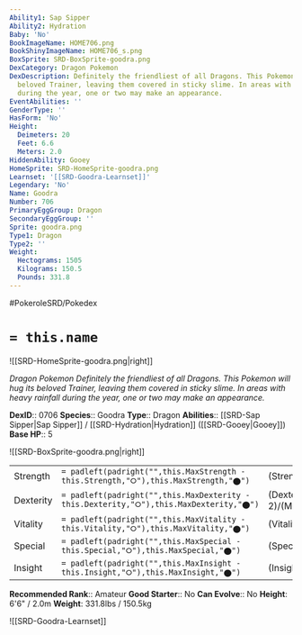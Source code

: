 ```yaml
---
Ability1: Sap Sipper
Ability2: Hydration
Baby: 'No'
BookImageName: HOME706.png
BookShinyImageName: HOME706_s.png
BoxSprite: SRD-BoxSprite-goodra.png
DexCategory: Dragon Pokemon
DexDescription: Definitely the friendliest of all Dragons. This Pokemon will hug its
  beloved Trainer, leaving them covered in sticky slime. In areas with heavy rainfall
  during the year, one or two may make an appearance.
EventAbilities: ''
GenderType: ''
HasForm: 'No'
Height:
  Deimeters: 20
  Feet: 6.6
  Meters: 2.0
HiddenAbility: Gooey
HomeSprite: SRD-HomeSprite-goodra.png
Learnset: '[[SRD-Goodra-Learnset]]'
Legendary: 'No'
Name: Goodra
Number: 706
PrimaryEggGroup: Dragon
SecondaryEggGroup: ''
Sprite: goodra.png
Type1: Dragon
Type2: ''
Weight:
  Hectograms: 1505
  Kilograms: 150.5
  Pounds: 331.8
---
```


#PokeroleSRD/Pokedex

# `= this.name`

![[SRD-HomeSprite-goodra.png|right]]

*Dragon Pokemon*
*Definitely the friendliest of all Dragons. This Pokemon will hug its beloved Trainer, leaving them covered in sticky slime. In areas with heavy rainfall during the year, one or two may make an appearance.*

**DexID**:: 0706
**Species**:: Goodra
**Type**:: Dragon
**Abilities**:: [[SRD-Sap Sipper|Sap Sipper]] / [[SRD-Hydration|Hydration]] ([[SRD-Gooey|Gooey]])
**Base HP**:: 5

![[SRD-BoxSprite-goodra.png|right]]

|           |                                                                                        |                                          |
| --------- | -------------------------------------------------------------------------------------- | ---------------------------------------- |
| Strength  | `= padleft(padright("",this.MaxStrength - this.Strength,"⭘"),this.MaxStrength,"⬤")`    | (Strength::3)/(MaxStrength::6)   |
| Dexterity | `= padleft(padright("",this.MaxDexterity - this.Dexterity,"⭘"),this.MaxDexterity,"⬤")` | (Dexterity:: 2)/(MaxDexterity::5) |
| Vitality  | `= padleft(padright("",this.MaxVitality - this.Vitality,"⭘"),this.MaxVitality,"⬤")`    | (Vitality::2)/(MaxVitality::5)   |
| Special   | `= padleft(padright("",this.MaxSpecial - this.Special,"⭘"),this.MaxSpecial,"⬤")`       | (Special::3)/(MaxSpecial::6)     |
| Insight   | `= padleft(padright("",this.MaxInsight - this.Insight,"⭘"),this.MaxInsight,"⬤")`       | (Insight::3)/(MaxInsight::7)     |

**Recommended Rank**:: Amateur
**Good Starter**:: No
**Can Evolve**:: No
**Height**: 6'6" / 2.0m
**Weight**: 331.8lbs / 150.5kg

![[SRD-Goodra-Learnset]]